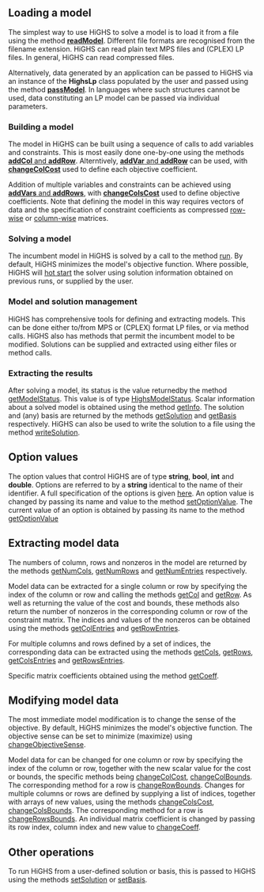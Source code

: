 ## Loading a model

The simplest way to use HiGHS to solve a model is to load it from a
file using the method
[__readModel__](http://ergo-code.github.io/HiGHS/dev/python/example-py/#Load-a-model). Different
file formats are recognised from the filename extension. HiGHS can
read plain text MPS files and (CPLEX) LP files. In general, HiGHS can
read compressed files.

Alternatively, data generated by an application can be passed to HiGHS
via an instance of the __HighsLp__ class populated by the user and
passed using the method
[__passModel__](http://ergo-code.github.io/HiGHS/dev/python/example-py/#Pass-a-model). In
languages where such structures cannot be used, data constituting an
LP model can be passed via individual parameters.

### Building a model

The model in HiGHS can be built using a sequence of calls to add
variables and constraints. This is most easily done one-by-one using
the methods [__addCol__ and
__addRow__](http://ergo-code.github.io/HiGHS/dev/python/example-py/#Build-a-model). Alterntively,
[__addVar__ and
__addRow__](http://ergo-code.github.io/HiGHS/dev/python/example-py/#Build-a-model)
can be used, with
[__changeColCost__](http://ergo-code.github.io/HiGHS/dev/python/example-py/#Build-a-model)
used to define each objective coefficient.

Addition of multiple variables and constraints can be achieved using
[__addVars__ and
__addRows__](http://ergo-code.github.io/HiGHS/dev/python/example-py/#Build-a-model),
with
[__changeColsCost__](http://ergo-code.github.io/HiGHS/dev/python/example-py/#Build-a-model)
used to define objective coefficients. Note that defining the model in
this way requires vectors of data and the specification of constraint
coefficients as compressed
[row-wise](https://en.wikipedia.org/wiki/Sparse_matrix#Compressed_sparse_row_(CSR,_CRS_or_Yale_format))
or
[column-wise](https://en.wikipedia.org/wiki/Sparse_matrix#Compressed_sparse_column_(CSC_or_CCS))
matrices.

### Solving a model

The incumbent model in HiGHS is solved by a call to the method
[run](http://ergo-code.github.io/HiGHS/dev/python/example-py/#Solve-a-model). By
default, HiGHS minimizes the model's objective function. Where possible, HiGHS will [hot
start](http://ergo-code.github.io/HiGHS/dev/guide/#Hot-start) the
solver using solution information obtained on previous runs, or
supplied by the user.

### Model and solution management

HiGHS has comprehensive tools for defining and extracting models. This
can be done either to/from MPS or (CPLEX) format LP files, or via
method calls. HiGHS also has methods that permit the incumbent model
to be modified. Solutions can be supplied and extracted using either
files or method calls.

### Extracting the results

After solving a model, its status is the value returnedby the method
[getModelStatus](http://ergo-code.github.io/HiGHS/dev/python/example-py/#Extract-results). This
value is of type
[HighsModelStatus](http://ergo-code.github.io/HiGHS/dev/python/enums/#HighsModelStatus). Scalar
information about a solved model is obtained using the method
[getInfo](http://ergo-code.github.io/HiGHS/dev/python/example-py/#Extract-results). The
solution and (any) basis are returned by the methods
[getSolution](http://ergo-code.github.io/HiGHS/dev/python/example-py/#Extract-results)
and
[getBasis](http://ergo-code.github.io/HiGHS/dev/python/example-py/#Extract-results)
respectively. HiGHS can also be used to write the solution to a file
using the method
[writeSolution](http://ergo-code.github.io/HiGHS/dev/python/example-py/#Report-results).

## Option values

The option values that control HiGHS are of type __string__, __bool__,
__int__ and __double__. Options are referred to by a __string__
identical to the name of their identifier. A full specification of the
options is given
[here](http://ergo-code.github.io/HiGHS/dev/HighsOptions/). An option
value is changed by passing its name and value to the method
[setOptionValue](http://ergo-code.github.io/HiGHS/dev/python/example-py/#Option-values). The
current value of an option is obtained by passing its name to the
method
[getOptionValue](http://ergo-code.github.io/HiGHS/dev/python/example-py/#Option-values)

## Extracting model data

The numbers of column, rows and nonzeros in the model are returned by
the methods
[getNumCols](http://ergo-code.github.io/HiGHS/dev/python/example-py/#Get-model-data),
[getNumRows](http://ergo-code.github.io/HiGHS/dev/python/example-py/#Get-model-data)
and
[getNumEntries](http://ergo-code.github.io/HiGHS/dev/python/example-py/#Get-model-data)
respectively.

Model data can be extracted for a single column or row by specifying the
index of the column or row and calling the methods
[getCol](http://ergo-code.github.io/HiGHS/dev/python/example-py/#Get-model-data)
and
[getRow](http://ergo-code.github.io/HiGHS/dev/python/example-py/#Get-model-data). As
well as returning the value of the cost and bounds, these methods also
return the number of nonzeros in the corresponding column or row of
the constraint matrix. The indices and values of the nonzeros can be
obtained using the methods
[getColEntries](http://ergo-code.github.io/HiGHS/dev/python/example-py/#Get-model-data)
and
[getRowEntries](http://ergo-code.github.io/HiGHS/dev/python/example-py/#Get-model-data).

For multiple columns and rows defined by a set of indices, the corresponding data can be extracted using the methods
[getCols](http://ergo-code.github.io/HiGHS/dev/python/example-py/#Get-model-data),
[getRows](http://ergo-code.github.io/HiGHS/dev/python/example-py/#Get-model-data),
[getColsEntries](http://ergo-code.github.io/HiGHS/dev/python/example-py/#Get-model-data) and
[getRowsEntries](http://ergo-code.github.io/HiGHS/dev/python/example-py/#Get-model-data).

Specific matrix coefficients obtained using the method
[getCoeff](http://ergo-code.github.io/HiGHS/dev/python/example-py/#Get-model-data).

## Modifying model data

The most immediate model modification is to change the sense of the
objective. By default, HiGHS minimizes the model's objective
function. The objective sense can be set to minimize (maximize) using
[changeObjectiveSense](http://ergo-code.github.io/HiGHS/dev/python/example-py/#Modify-model-data).

Model data for can be changed for one column or row by specifying the
index of the column or row, together with the new scalar value for the
cost or bounds, the specific methods being
[changeColCost](http://ergo-code.github.io/HiGHS/dev/python/example-py/#Modify-model-data),
[changeColBounds](http://ergo-code.github.io/HiGHS/dev/python/example-py/#Modify-model-data). The
corresponding method for a row is
[changeRowBounds](http://ergo-code.github.io/HiGHS/dev/python/example-py/#Modify-model-data). Changes
for multiple columns or rows are defined by supplying a list of
indices, together with arrays of new values, using the methods
[changeColsCost](http://ergo-code.github.io/HiGHS/dev/python/example-py/#Modify-model-data),
[changeColsBounds](http://ergo-code.github.io/HiGHS/dev/python/example-py/#Modify-model-data). The
corresponding method for a row is
[changeRowsBounds](http://ergo-code.github.io/HiGHS/dev/python/example-py/#Modify-model-data). An
individual matrix coefficient is changed by passing its row index,
column index and new value to
[changeCoeff](http://ergo-code.github.io/HiGHS/dev/python/example-py/#Modify-model-data).

## Other operations

To run HiGHS from a user-defined solution or basis, this is passed to HiGHS using the methods [setSolution](http://ergo-code.github.io/HiGHS/dev/python/example-py/#Set-solution) or [setBasis](http://ergo-code.github.io/HiGHS/dev/python/example-py/#Set-basis).
